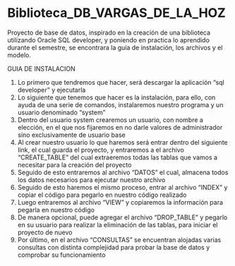 # Biblioteca_DB_VARGAS_DE_LA_HOZ
Proyecto de base de datos, inspirado en la creación de una biblioteca utilizando Oracle SQL developer, y poniendo en practica lo aprendido durante el semestre, se encontrara la guía de instalación, los archivos y el modelo.

GUIA DE INSTALACION 
1.	Lo primero que tendremos que hacer, será descargar la aplicación “sql developer” y ejecutarla
2.	Lo siguiente que tenemos que hacer es la instalación, para ello, con ayuda de una serie de comandos, instalaremos nuestro programa y un usuario denominado “system”
3.	Dentro del usuario system crearemos un usuario, con nombre a elección, en el que nos fijaremos en no darle valores de administrador sino exclusivamente de usuario base
4.	Al crear nuestro usuario lo que haremos será entrar dentro del siguiente link, el cual guarda el proyecto, y entraremos a el archivo “CREATE_TABLE” del cual extraeremos todas las tablas que vamos a necesitar para la creación del proyecto
5.	Seguido de esto entraremos al archivo “DATOS” el cual, almacena todos los datos necesarios para ejecutar nuestro archivo
6.	Seguido de esto haremos el mismo proceso, entrar al archivo “INDEX” y copiar el código para pegarlo en nuestro código realizado
7.	Luego entraremos al archivo “VIEW” y copiaremos la información para pegarla en nuestro código
8.	De manera opcional, puede agregar el archivo “DROP_TABLE” y pegarlo en su usuario para realizar la eliminación de las tablas, para iniciar el proyecto de nuevo
9.	Por último, en el archivo “CONSULTAS” se encuentran alojadas varias consultas con distinta complejidad para probar la base de datos y comprobar su funcionamiento 

